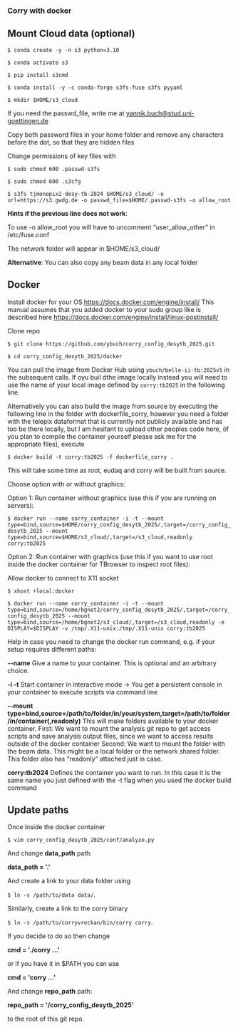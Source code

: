 ### Corry with docker 

## Mount Cloud data (optional)

`$ conda create -y -n s3 python=3.10`

`$ conda activate s3`

`$ pip install s3cmd`

`$ conda install -y -c conda-forge s3fs-fuse s3fs pyyaml`

`$ mkdir $HOME/s3_cloud`

If you need the passwd_file, write me at yannik.buch@stud.uni-goettingen.de

Copy both password files in your home folder and remove any characters before the dot, so that they are hidden files

Change permissions of key files with

`$ sudo chmod 600 .passwd-s3fs`

`$ sudo chmod 600 .s3cfg`

`$ s3fs tjmonopix2-desy-tb-2024 $HOME/s3_cloud/ -o url=https://s3.gwdg.de -o passwd_file=$HOME/.passwd-s3fs -o allow_root`

**Hints if the previous line does not work**: 	

To use -o allow_root you will have to uncomment “user_allow_other” in /etc/fuse.conf



The network folder will appear in  $HOME/s3_cloud/

**Alternative**: You can also copy any beam data in any local folder 

## Docker
Install docker for your OS https://docs.docker.com/engine/install/
This manual assumes that you added docker to your sudo group like is described here https://docs.docker.com/engine/install/linux-postinstall/

Clone repo

`$ git clone https://github.com/ybuch/corry_config_desytb_2025.git`

`$ cd corry_config_desytb_2025/docker`

You can pull the image from Docker Hub using `ybuch/belle-ii-tb:2025v5` in the subsequent calls.
If oyu buil dthe image locally instead you will need to use the name of your local image defined by `corry:tb2025` in the following line. 

Alternatively you can also build the image from source by executing the following line in the folder with dockerfile_corry, however you need a folder with the telepix dataformat that is currently not publicly available and has too be there locally, but I am hesitant to upload other peoples code here, (if you plan to compile the container yourself please ask me for the appropriate files), execute

`$ docker build -t corry:tb2025 -f dockerfile_corry .`

This will take some time as root, eudaq and corry will be built from source.

Choose option with or without graphics:

Option 1: Run container without graphics (use this if you are running on servers):

`$ docker run --name corry_container -i -t --mount type=bind,source=$HOME/corry_config_desytb_2025/,target=/corry_config_desytb_2025 --mount type=bind,source=$HOME/s3_cloud/,target=/s3_cloud,readonly corry:tb2025`

Option 2: Run container with graphics (use this if you want to use root inside the docker container for TBrowser to inspect root files):

Allow docker to connect to X11 socket

`$ xhost +local:docker`

`$ docker run --name corry_container -i -t --mount type=bind,source=/home/bgnet2/corry_config_desytb_2025/,target=/corry_config_desytb_2025 --mount type=bind,source=/home/bgnet2/s3_cloud/,target=/s3_cloud,readonly -e DISPLAY=$DISPLAY -v /tmp/.X11-unix:/tmp/.X11-unix corry:tb2025`

Help in case you need to change the docker run command, e.g. if your setup requires different paths:

**--name** 	    Give a name to your container. This is optional and an arbitrary choice.

**-i -t** 		Start container in interactive mode → You get a persistent console in your 
                container to execute scripts via command line

**--mount type=bind,source=/path/to/folder/in/your/system,target=/path/to/folder/in/container(,readonly)**
		        This will make folders available to your docker container. 
                First: We want to mount the analysis git repo to get access scripts and save
                analysis output files, since we want to access results outside of the docker
                container
                Second: We want to mount the folder with the beam data. This might be a local folder or the network shared folder. This folder also has “readonly” attached just in case.

**corry:tb2024**
Defines the container you want to run. In this case it is the same name you just defined with the -t flag when you used the docker build command


## Update paths

Once inside the docker container

`$ vim corry_config_desytb_2025/conf/analyze.py`

And change **data_path** path:

**data_path = '.'**

And create a link to your data folder using 

`$ ln -s /path/to/data data/`.

Similarly, create a link to the corry binary 

`$ ln -s /path/to/corryvreckan/bin/corry corry`.

If you decide to do so then change

**cmd = './corry ...'**

or if you have it in $PATH you can use

**cmd = 'corry ...'**

And change **repo_path** path:

**repo_path = '/corry_config_desytb_2025'**

to the root of this git repo.


